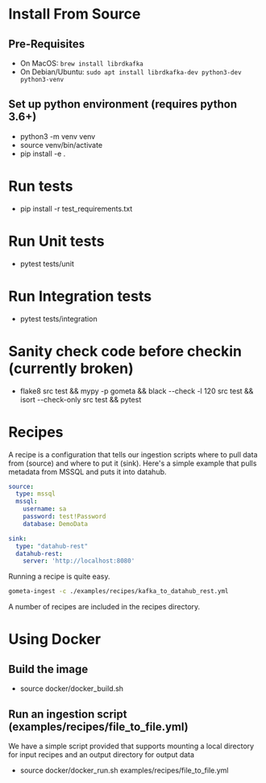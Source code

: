 # Install From Source
## Pre-Requisites
- On MacOS: `brew install librdkafka`
- On Debian/Ubuntu: `sudo apt install librdkafka-dev python3-dev python3-venv`

## Set up python environment (requires python 3.6+)
- python3 -m venv venv
- source venv/bin/activate
- pip install -e .

# Run tests
- pip install -r test_requirements.txt
# Run Unit tests
- pytest tests/unit
# Run Integration tests
- pytest tests/integration

# Sanity check code before checkin (currently broken)
- flake8 src test && mypy -p gometa && black --check -l 120 src test && isort --check-only src test && pytest

# Recipes

A recipe is a configuration that tells our ingestion scripts where to pull data from (source) and where to put it (sink).
Here's a simple example that pulls metadata from MSSQL and puts it into datahub.

```yaml
source:
  type: mssql
  mssql:
    username: sa
    password: test!Password
    database: DemoData

sink:
  type: "datahub-rest"
  datahub-rest:
    server: 'http://localhost:8080'
```

Running a recipe is quite easy.

```bash
gometa-ingest -c ./examples/recipes/kafka_to_datahub_rest.yml
```

A number of recipes are included in the recipes directory.

# Using Docker
## Build the image
- source docker/docker_build.sh

## Run an ingestion script (examples/recipes/file_to_file.yml)
We have a simple script provided that supports mounting a local directory for input recipes and an output directory for output data
- source docker/docker_run.sh examples/recipes/file_to_file.yml

